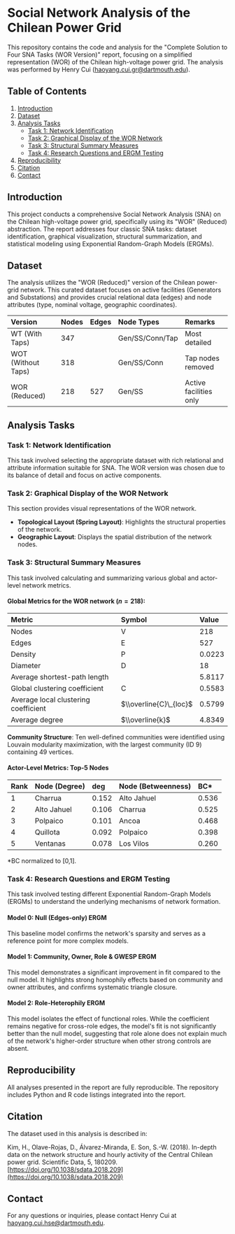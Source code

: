 # Social Network Analysis of the Chilean Power Grid

This repository contains the code and analysis for the "Complete Solution to Four SNA Tasks (WOR Version)" report, focusing on a simplified representation (WOR) of the Chilean high-voltage power grid. The analysis was performed by Henry Cui (haoyang.cui.gr@dartmouth.edu).

## Table of Contents

1.  [Introduction](https://www.google.com/search?q=%23introduction)
2.  [Dataset](https://www.google.com/search?q=%23dataset)
3.  [Analysis Tasks](https://www.google.com/search?q=%23analysis-tasks)
      * [Task 1: Network Identification](https://www.google.com/search?q=%23task-1-network-identification)
      * [Task 2: Graphical Display of the WOR Network](https://www.google.com/search?q=%23task-2-graphical-display-of-the-wor-network)
      * [Task 3: Structural Summary Measures](https://www.google.com/search?q=%23task-3-structural-summary-measures)
      * [Task 4: Research Questions and ERGM Testing](https://www.google.com/search?q=%23task-4-research-questions-and-ergm-testing)
4.  [Reproducibility](https://www.google.com/search?q=%23reproducibility)
5.  [Citation](https://www.google.com/search?q=%23citation)
6.  [Contact](https://www.google.com/search?q=%23contact)

## Introduction

This project conducts a comprehensive Social Network Analysis (SNA) on the Chilean high-voltage power grid, specifically using its "WOR" (Reduced) abstraction. The report addresses four classic SNA tasks: dataset identification, graphical visualization, structural summarization, and statistical modeling using Exponential Random-Graph Models (ERGMs).

## Dataset

The analysis utilizes the "WOR (Reduced)" version of the Chilean power-grid network. This curated dataset focuses on active facilities (Generators and Substations) and provides crucial relational data (edges) and node attributes (type, nominal voltage, geographic coordinates).

| Version        | Nodes | Edges | Node Types    | Remarks            |
| :------------- | :---- | :---- | :------------ | :----------------- |
| WT (With Taps) | 347   |       | Gen/SS/Conn/Tap | Most detailed      |
| WOT (Without Taps) | 318   |       | Gen/SS/Conn   | Tap nodes removed  |
| WOR (Reduced)  | 218   | 527   | Gen/SS        | Active facilities only |

## Analysis Tasks

### Task 1: Network Identification

This task involved selecting the appropriate dataset with rich relational and attribute information suitable for SNA. The WOR version was chosen due to its balance of detail and focus on active components.

### Task 2: Graphical Display of the WOR Network

This section provides visual representations of the WOR network.

  * **Topological Layout (Spring Layout)**: Highlights the structural properties of the network.
  * **Geographic Layout**: Displays the spatial distribution of the network nodes.

### Task 3: Structural Summary Measures

This task involved calculating and summarizing various global and actor-level network metrics.

#### Global Metrics for the WOR network ($n=218$):

| Metric                     | Symbol          | Value    |
| :------------------------- | :-------------- | :------- |
| Nodes                      | V               | 218      |
| Edges                      | E               | 527      |
| Density                    | P               | 0.0223   |
| Diameter                   | D               | 18       |
| Average shortest-path length |                 | 5.8117   |
| Global clustering coefficient | C               | 0.5583   |
| Average local clustering coefficient | $\\overline{C}\_{loc}$ | 0.5799   |
| Average degree             | $\\overline{k}$ | 4.8349   |

**Community Structure**: Ten well-defined communities were identified using Louvain modularity maximization, with the largest community (ID 9) containing 49 vertices.

#### Actor-Level Metrics: Top-5 Nodes

| Rank | Node (Degree) | deg   | Node (Betweenness) | BC\* |
| :--- | :------------ | :---- | :----------------- | :------ |
| 1    | Charrua       | 0.152 | Alto Jahuel        | 0.536   |
| 2    | Alto Jahuel   | 0.106 | Charrua            | 0.525   |
| 3    | Polpaico      | 0.101 | Ancoa              | 0.468   |
| 4    | Quillota      | 0.092 | Polpaico           | 0.398   |
| 5    | Ventanas      | 0.078 | Los Vilos          | 0.260   |

\*BC normalized to [0,1].

### Task 4: Research Questions and ERGM Testing

This task involved testing different Exponential Random-Graph Models (ERGMs) to understand the underlying mechanisms of network formation.

#### Model 0: Null (Edges-only) ERGM

This baseline model confirms the network's sparsity and serves as a reference point for more complex models.

#### Model 1: Community, Owner, Role & GWESP ERGM

This model demonstrates a significant improvement in fit compared to the null model. It highlights strong homophily effects based on community and owner attributes, and confirms systematic triangle closure.

#### Model 2: Role-Heterophily ERGM

This model isolates the effect of functional roles. While the coefficient remains negative for cross-role edges, the model's fit is not significantly better than the null model, suggesting that role alone does not explain much of the network's higher-order structure when other strong controls are absent.

## Reproducibility

All analyses presented in the report are fully reproducible. The repository includes Python and R code listings integrated into the report.

## Citation

The dataset used in this analysis is described in:

Kim, H., Olave-Rojas, D., Álvarez-Miranda, E. Son, S.-W. (2018). In-depth data on the network structure and hourly activity of the Central Chilean power grid. Scientific Data, 5, 180209. [https://doi.org/10.1038/sdata.2018.209](https://doi.org/10.1038/sdata.2018.209)

## Contact

For any questions or inquiries, please contact Henry Cui at haoyang.cui.hse@dartmouth.edu.
